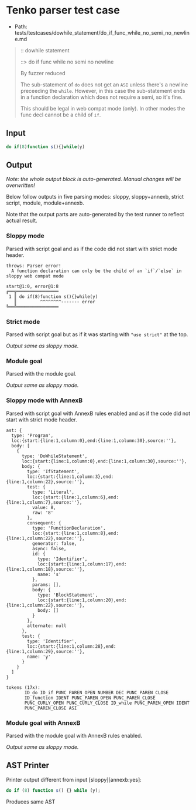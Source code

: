 # Tenko parser test case

- Path: tests/testcases/dowhile_statement/do_if_func_while_no_semi_no_newline.md

> :: dowhile statement
>
> ::> do if func while no semi no newline
>
> By fuzzer reduced
>
> The sub-statement of `do` does not get an `ASI` unless there's a newline preceeding the `while`. However, in this case the sub-statement ends in a function declaration which does not require a semi, so it's fine.
>
> This should be legal in web compat mode (only). In other modes the func decl cannot be a child of `if`.

## Input

`````js
do if(8)function s(){}while(y)
`````

## Output

_Note: the whole output block is auto-generated. Manual changes will be overwritten!_

Below follow outputs in five parsing modes: sloppy, sloppy+annexb, strict script, module, module+annexb.

Note that the output parts are auto-generated by the test runner to reflect actual result.

### Sloppy mode

Parsed with script goal and as if the code did not start with strict mode header.

`````
throws: Parser error!
  A function declaration can only be the child of an `if`/`else` in sloppy web compat mode

start@1:0, error@1:8
╔══╦════════════════
 1 ║ do if(8)function s(){}while(y)
   ║         ^^^^^^^^------- error
╚══╩════════════════

`````

### Strict mode

Parsed with script goal but as if it was starting with `"use strict"` at the top.

_Output same as sloppy mode._

### Module goal

Parsed with the module goal.

_Output same as sloppy mode._

### Sloppy mode with AnnexB

Parsed with script goal with AnnexB rules enabled and as if the code did not start with strict mode header.

`````
ast: {
  type: 'Program',
  loc:{start:{line:1,column:0},end:{line:1,column:30},source:''},
  body: [
    {
      type: 'DoWhileStatement',
      loc:{start:{line:1,column:0},end:{line:1,column:30},source:''},
      body: {
        type: 'IfStatement',
        loc:{start:{line:1,column:3},end:{line:1,column:22},source:''},
        test: {
          type: 'Literal',
          loc:{start:{line:1,column:6},end:{line:1,column:7},source:''},
          value: 8,
          raw: '8'
        },
        consequent: {
          type: 'FunctionDeclaration',
          loc:{start:{line:1,column:8},end:{line:1,column:22},source:''},
          generator: false,
          async: false,
          id: {
            type: 'Identifier',
            loc:{start:{line:1,column:17},end:{line:1,column:18},source:''},
            name: 's'
          },
          params: [],
          body: {
            type: 'BlockStatement',
            loc:{start:{line:1,column:20},end:{line:1,column:22},source:''},
            body: []
          }
        },
        alternate: null
      },
      test: {
        type: 'Identifier',
        loc:{start:{line:1,column:28},end:{line:1,column:29},source:''},
        name: 'y'
      }
    }
  ]
}

tokens (17x):
       ID_do ID_if PUNC_PAREN_OPEN NUMBER_DEC PUNC_PAREN_CLOSE
       ID_function IDENT PUNC_PAREN_OPEN PUNC_PAREN_CLOSE
       PUNC_CURLY_OPEN PUNC_CURLY_CLOSE ID_while PUNC_PAREN_OPEN IDENT
       PUNC_PAREN_CLOSE ASI
`````

### Module goal with AnnexB

Parsed with the module goal with AnnexB rules enabled.

_Output same as sloppy mode._

## AST Printer

Printer output different from input [sloppy][annexb:yes]:

````js
do if (8) function s() {} while (y);
````

Produces same AST
